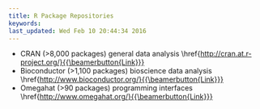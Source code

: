 ```yaml
---
title: R Package Repositories
keywords: 
last_updated: Wed Feb 10 20:44:34 2016
---
```


* CRAN (>8,000 packages) general data analysis \href{http://cran.at.r-project.org/}{{\beamerbutton{Link}}}
* Bioconductor (>1,100 packages) bioscience data analysis \href{http://www.bioconductor.org/}{{\beamerbutton{Link}}}
* Omegahat (>90 packages) programming interfaces \href{http://www.omegahat.org/}{{\beamerbutton{Link}}}

